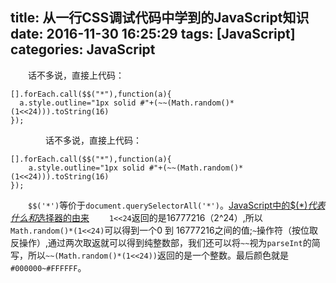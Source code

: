title: 从一行CSS调试代码中学到的JavaScript知识
date: 2016-11-30 16:25:29
tags: [JavaScript]
categories: JavaScript 
---
&emsp;&emsp;话不多说，直接上代码：
```
[].forEach.call($$("*"),function(a){
  a.style.outline="1px solid #"+(~~(Math.random()*(1<<24))).toString(16)
});
```
&emsp;&emsp;&emsp;&emsp;话不多说，直接上代码：
```
[].forEach.call($$("*"),function(a){
    a.style.outline="1px solid #"+(~~(Math.random()*(1<<24))).toString(16)
});
```
&emsp;&emsp;`$$('*')`等价于`document.querySelectorAll('*')`。[JavaScript中的$$(*)代表什么和$选择器的由来](http://ourjs.com/detail/54ab768a5695544119000007)
&emsp;&emsp;`1<<24`返回的是16777216（2^24）,所以`Math.random()*(1<<24)`可以得到一个0 到 16777216之间的值;`~`操作符（按位取反操作）,通过两次取返就可以得到纯整数部，我们还可以将`~~`视为`parseInt`的简写，所以`~~(Math.random()*(1<<24))`返回的是一个整数。最后颜色就是`#000000~#FFFFFF`。